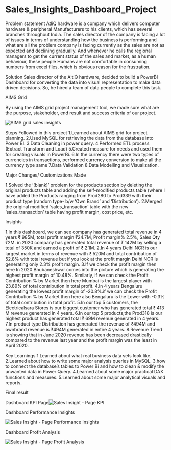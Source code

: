 # Sales_Insights_Dashboard_Project

Problem statement
AtliQ hardware is a company which delivers computer hardware & peripheral Manufacturers to his clients, which has several branches throughout India. The sales director of the company is facing a lot of issues in terms of understanding how the business is performing and what are all the problem company is facing currently as the sales are not as expected and declining gradually. And whenever he calls the regional managers to get the current status of the sales and market, as a human behaviour, these people Humans are not comfortable in consuming numbers from excel files, which is obvious reason for the frustration.

Solution
Sales director of the AltiQ hardware, decided to build a PowerBI Dashboard for converting the data into visual representation to make data driven decisions. So, he hired a team of data people to complete this task.

AIMS Grid

By using the AIMS grid project management tool, we made sure what are the purpose, stakeholder, end result and success criteria of our project.

![AIMS grid sales insights](https://github.com/user-attachments/assets/a55d3e00-7692-4f8c-9a12-1a08b928e0df)

Steps Followed in this project
1.Learned about AIMS grid for project planning.
2.Used MySQL for retrieving the data from the database into Power BI.
3.Data Cleaning in power query.
4.Performed ETL process (Extract Transform and Load)
5.Created measure for needs and used them for creating visuals in PowerBi.
6.In the currency there were two types of currencies in transactions, performed currency conversion to make all the currency type same
7.Data Validation
8.Data Modelling and Visualization.


Major Changes/ Customizations Made

1.Solved the ‘(blank)’ problem for the products section by deleting the original products table and adding the self-modified products table (where I have added the Products ranging from Prod280 to Prod339 with their product type (random type- b/w ‘Own Brand’ and ‘Distribution’). 2.Merged the original modified ‘sales_transaction’ table with the new ‘sales_transaction’ table having profit margin, cost price, etc.

Insights

1.In this dashboard, we can see company has generated total revenue in 4 years ₹ 985M, total profit margin ₹24.7M, Profit margin% 2.5%, Sales Qty ₹2M. in 2020 company has generated total revenue of ₹ 142M by selling a total of 350K and earned a profit of ₹ 2.1M.
2.In 4 years Delhi NCR is our largest market in terms of revenue with ₹ 520M and total contribution of 52.8% with total revenue but if you look at the profit margin Delhi NCR is generating only 2.3% profit margin.
3.If we check the profit margin then here In 2020 Bhubaneshwar comes into the picture which is generating the highest profit margin of 10.48%. Similarly, if we can check the Profit Contribution % by Market then here Mumbai is the largest player with 23.89% of total contribution in total profit.
4.In 4 years Bengaluru generating the lowest profit margin of -20.8%.if we can check the Profit Contribution % by Market then here also Bengaluru is the Lower with -0.3% of total contribution in total profit.
5.In our top 5 customers, the Electricalsara Stores is our biggest customer who has generated total ₹ 413 M revenue generated in 4 years.
6.In our top 5 products,the Prod318 is our highest product has generated total ₹ 69M revenue generated in 4 years.
7.In product type Distribution has generated the revenue of ₹494M and ownbrand revenue is ₹494M generated in entire 4 years.
8.Revenue Trend is showing that in June 2020 revenue has been decreased drastically compared to the revenue last year and the profit margin was the least in April 2020.

Key Learnings
1.Learned about what real business data sets look like.
2.Learned about how to write some major analysis queries in MySQL.
3.how to connect the database’s tables to Power Bi and how to clean & modify the unwanted data in Power Query.
4.Learned about some major practical DAX functions and measures.
5.Learned about some major analytical visuals and reports.


Final result

Dashboard KPI Page![Sales Insight - Page KPI](https://github.com/user-attachments/assets/527fd490-3952-4972-aa69-c635b9ad5b62)

Dashboard Performance Insights

![Sales Insight - Page Performance Insights](https://github.com/user-attachments/assets/00267b53-4102-44a7-9eea-27741686c7f3)

Dashboard Profit Analysis

![Sales Insight - Page Profit Analysis](https://github.com/user-attachments/assets/ad310bd8-febf-4b79-8d95-8a27764d45f8)



